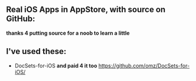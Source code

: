 Real iOS Apps in AppStore, with source on GitHub: 
------------------------------------------------
__thanks 4 putting source for a noob to learn a little__

## I've used these:

*   DocSets-for-iOS __and paid 4 it too__ 
https://github.com/omz/DocSets-for-iOS/
